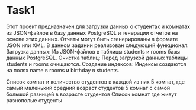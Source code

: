 # Task1
Этот проект предназначен для загрузки данных о студентах и комнатах из JSON-файлов в базу данных PostgreSQL и генерации отчетов на основе этих данных. Отчеты могут быть сгенерированы в формате JSON или XML.
В данном задании реализован следующий функционал:
Загрузка данных: Из JSON-файлов в таблицы students и rooms базы данных PostgreSQL.
Очистка таблиц: Перед загрузкой данных таблицы students и rooms очищаются.
Создание индексов: Индексы создаются на полях name в rooms и birthday в students.

Список комнат и количество студентов в каждой из них
5 комнат, где самый маленький средний возраст студентов
5 комнат с самой большой разницей в возрасте студентов
Список комнат где живут разнополые студенты
